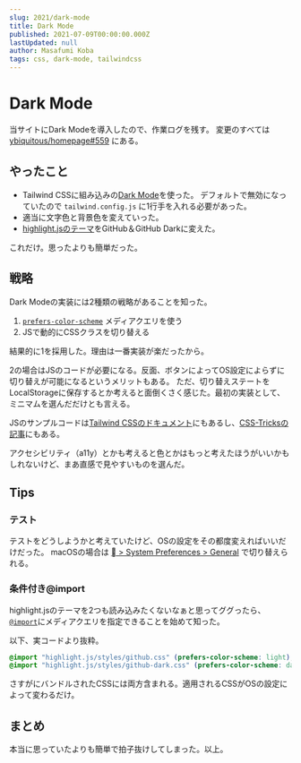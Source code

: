 ```yaml
---
slug: 2021/dark-mode
title: Dark Mode
published: 2021-07-09T00:00:00.000Z
lastUpdated: null
author: Masafumi Koba
tags: css, dark-mode, tailwindcss
---
```


# Dark Mode

当サイトにDark Modeを導入したので、作業ログを残す。
変更のすべては [ybiquitous/homepage#559](https://github.com/ybiquitous/homepage/pull/559) にある。

## やったこと

- Tailwind CSSに組み込みの[Dark Mode](https://tailwindcss.com/docs/dark-mode)を使った。
  デフォルトで無効になっていたので `tailwind.config.js` に1行手を入れる必要があった。
- 適当に文字色と背景色を変えていった。
- [highlight.jsのテーマ](https://highlightjs.org/static/demo/)をGitHub＆GitHub Darkに変えた。

これだけ。思ったよりも簡単だった。

## 戦略

Dark Modeの実装には2種類の戦略があることを知った。

1. [`prefers-color-scheme`](http://developer.mozilla.org/en-US/docs/Web/CSS/@media/prefers-color-scheme) メディアクエリを使う
2. JSで動的にCSSクラスを切り替える

結果的に1を採用した。理由は一番実装が楽だったから。

2の場合はJSのコードが必要になる。反面、ボタンによってOS設定によらずに切り替えが可能になるというメリットもある。
ただ、切り替えステートをLocalStorageに保存するとか考えると面倒くさく感じた。最初の実装として、ミニマムを選んだだけとも言える。

JSのサンプルコードは[Tailwind CSSのドキュメント](https://tailwindcss.com/docs/dark-mode#toggling-dark-mode-manually)にもあるし、[CSS-Tricksの記事](https://css-tricks.com/a-complete-guide-to-dark-mode-on-the-web/)にもある。

アクセシビリティ（a11y）とかも考えると色とかはもっと考えたほうがいいかもしれないけど、まあ直感で見やすいものを選んだ。

## Tips

### テスト

テストをどうしようかと考えていたけど、OSの設定をその都度変えればいいだけだった。
macOSの場合は [ > System Preferences > General](https://support.apple.com/en-us/HT208976) で切り替えられる。

### 条件付き@import

highlight.jsのテーマを2つも読み込みたくないなぁと思ってググったら、[`@import`](http://developer.mozilla.org/en-US/docs/Web/CSS/@import)にメディアクエリを指定できることを始めて知った。

以下、実コードより抜粋。

```css
@import "highlight.js/styles/github.css" (prefers-color-scheme: light);
@import "highlight.js/styles/github-dark.css" (prefers-color-scheme: dark);
```

さすがにバンドルされたCSSには両方含まれる。適用されるCSSがOSの設定によって変わるだけ。

## まとめ

本当に思っていたよりも簡単で拍子抜けしてしまった。以上。
